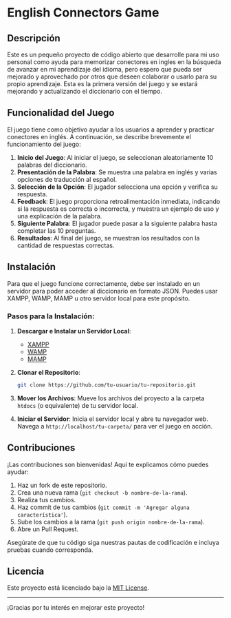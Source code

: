 # English Connectors Game

## Descripción

Este es un pequeño proyecto de código abierto que desarrolle para mi uso personal como ayuda para memorizar conectores en ingles en la búsqueda de avanzar en mi aprendizaje del idioma, pero espero que pueda ser mejorado y aprovechado por otros que deseen colaborar o usarlo para su propio aprendizaje. Esta es la primera versión del juego y se estará mejorando y actualizando el diccionario con el tiempo.

## Funcionalidad del Juego

El juego tiene como objetivo ayudar a los usuarios a aprender y practicar conectores en inglés. A continuación, se describe brevemente el funcionamiento del juego:

1. **Inicio del Juego**: Al iniciar el juego, se seleccionan aleatoriamente 10 palabras del diccionario.
2. **Presentación de la Palabra**: Se muestra una palabra en inglés y varias opciones de traducción al español.
3. **Selección de la Opción**: El jugador selecciona una opción y verifica su respuesta.
4. **Feedback**: El juego proporciona retroalimentación inmediata, indicando si la respuesta es correcta o incorrecta, y muestra un ejemplo de uso y una explicación de la palabra.
5. **Siguiente Palabra**: El jugador puede pasar a la siguiente palabra hasta completar las 10 preguntas.
6. **Resultados**: Al final del juego, se muestran los resultados con la cantidad de respuestas correctas.

## Instalación

Para que el juego funcione correctamente, debe ser instalado en un servidor para poder acceder al diccionario en formato JSON. Puedes usar XAMPP, WAMP, MAMP u otro servidor local para este propósito.

### Pasos para la Instalación:

1. **Descargar e Instalar un Servidor Local**:
    - [XAMPP](https://www.apachefriends.org/index.html)
    - [WAMP](http://www.wampserver.com/en/)
    - [MAMP](https://www.mamp.info/en/)

2. **Clonar el Repositorio**:
    ```sh
    git clone https://github.com/tu-usuario/tu-repositorio.git
    ```

3. **Mover los Archivos**:
    Mueve los archivos del proyecto a la carpeta `htdocs` (o equivalente) de tu servidor local.

4. **Iniciar el Servidor**:
    Inicia el servidor local y abre tu navegador web. Navega a `http://localhost/tu-carpeta/` para ver el juego en acción.

## Contribuciones

¡Las contribuciones son bienvenidas! Aquí te explicamos cómo puedes ayudar:

1. Haz un fork de este repositorio.
2. Crea una nueva rama (`git checkout -b nombre-de-la-rama`).
3. Realiza tus cambios.
4. Haz commit de tus cambios (`git commit -m 'Agregar alguna característica'`).
5. Sube los cambios a la rama (`git push origin nombre-de-la-rama`).
6. Abre un Pull Request.

Asegúrate de que tu código siga nuestras pautas de codificación e incluya pruebas cuando corresponda.

## Licencia

Este proyecto está licenciado bajo la [MIT License](LICENSE).

---

¡Gracias por tu interés en mejorar este proyecto!
